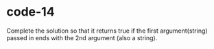 # code-14
Complete the solution so that it returns true if the first argument(string) passed in ends with the 2nd argument (also a string).
